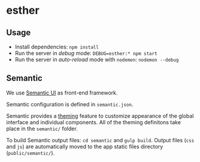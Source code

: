 # esther

## Usage

* Install dependencies: `npm install`
* Run the server in _debug_ mode: `DEBUG=esther:* npm start`
* Run the server in _auto-reload_ mode with `nodemon`: `nodemon --debug`

## Semantic

We use [Semantic UI](https://semantic-ui.com) as front-end framework. 

Semantic configuration is defined in `semantic.json`.

Semantic provides a [theming](https://semantic-ui.com/usage/theming.html) feature to customize appearance of the global interface and individual components. All of the theming definitons take place in the `semantic/` folder.

To build Semantic output files: `cd semantic` and `gulp build`. Output files (`css` and `js`) are automatically moved to the app static files directory (`public/semantic/`).